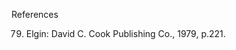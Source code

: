 


References
[^1]: International Missionary Council, The World Mission of the Church,
London and New York: Madras Conference Report, 1939, p.26.

[^2]: Conn, Harvie, M. “Contextualization: Where Do We Begin?'.” in
Evangelicals and Liberation, (ed.) Carl E. Armerding. New Jersey,
Presbyterian and Reformed Publishing Co., 1979, p.92.

[^3]: Byang H. Kato, “The Gospel, Cultural Context and Religious
Syncretism” in Let the Earth Hear His Voice, (ed.) J. D. Douglas,
Minneapolis, Worldwide Publications, 1975, p.217.

[^4]: James O. Buswell, “Contextualization Theory, Tradition and
Method,” Missiology, vol. VI, p.90.

[^5]: Ibid.

[^6]: Flonde Efefe, “Revolution in Theology”, All Africa Conference of
Churches Bulletin,5, September-October, 1972, p.7.

[^7]: Bruce Fleming C.E. , Contextualization of Theology, Pasadena,
California, William Carey Library, 1980.

[^8]: Charles R. Taber “Contextualization: Indigenization and/or
Transforma­tion,” in The Gospel and Islam: A 1978 Compendium, (ed.) Don
M. McCurry, Monrovia, CA: MARC, 1979, p.146.

[^9]: I. Cor. 9:19, Good News Bible: Today's English Version, London.
The Bible Societies, 1976, p.213.

[^10]: Stephen Neill, A History of Christian Mission. New York: Penguin
Books Ltd., 1977, p.170.

[^11]: Stephen Neill, op. cit. p.186.

[^12]: Charles, R. Taber, op. cit. p.146.

[^13]: Conn, Harvie. M., “Theological Trends and Issues in Christian
World Missions As Seen from a North African Perspective”, OBMR 3: pp.
53-7.

[^14]: Norman R. Ericson, “Implications from the New Testament for
Contextualization” in Theology and Mission, (ed.) David J. Hesselgrave.
Grand Rapids: Baker Book House, 1978, p.79.

[^15]: Charles R. Taber. op. cit. p.150.

[^16]: Robert S. MeClenahan, “The Moslem's Mosque and the Christian
Church”, The Moslem World, vol. XXXII (April 1942), p.165.

[^17]: Bashir Abdal Massih, “The Incarnational Witness to the Muslims'
Heart”, in The Gospel and Islam, (ed.) Don M. McCurry, MARC, 1979, p.88.

[^18]: Quoted in Phil Parshall's New Paths in Muslim Evangelism.
Michigan: Baker Book House, 1980, p.204

[^19]: Sayyed Hussein Nasr, Ideals and Realities of Islam. London:
George Allen & Unwin, 1966, p.47.

[^20]: C. Peter Wagner and Edward R. Dayton (Eds.), Unreached Peoples
79. Elgin: David C. Cook Publishing Co., 1979, p.221.

[^21]: Cf. Phil Parshall, op. cit. p.147.


